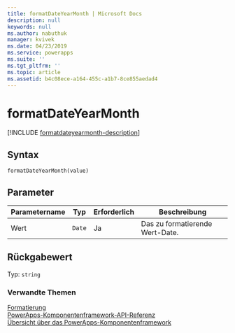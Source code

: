 ```yaml
---
title: formatDateYearMonth | Microsoft Docs
description: null
keywords: null
ms.author: nabuthuk
manager: kvivek
ms.date: 04/23/2019
ms.service: powerapps
ms.suite: ''
ms.tgt_pltfrm: ''
ms.topic: article
ms.assetid: b4c08ece-a164-455c-a1b7-8ce855aedad4
---
```


# <a name="formatdateyearmonth"></a>formatDateYearMonth

[!INCLUDE [formatdateyearmonth-description](includes/formatdateyearmonth-description.md)]

## <a name="syntax"></a>Syntax

`formatDateYearMonth(value)`

## <a name="parameters"></a>Parameter

| Parametername|Typ|Erforderlich|Beschreibung|
| ------------- |----|--------|-----------|
|Wert|`Date`|Ja|Das zu formatierende Wert-Date.|

## <a name="return-value"></a>Rückgabewert

Typ: `string`


### <a name="related-topics"></a>Verwandte Themen

[Formatierung](../formatting.md)<br/>
[PowerApps-Komponentenframework-API-Referenz](../../reference/index.md)<br/>
[Übersicht über das PowerApps-Komponentenframework](../../overview.md)